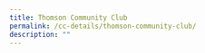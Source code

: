 ```yaml
---
title: Thomson Community Club
permalink: /cc-details/thomson-community-club/
description: ""
---
```

